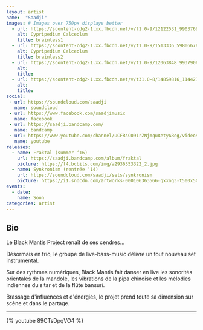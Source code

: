 ```yaml
---
layout: artist
name:  "Saadji"
images: # Images over 750px displays better
  - url: https://scontent-cdg2-1.xx.fbcdn.net/v/t1.0-9/12122531_990376941030929_4573315129635001371_n.jpg?oh=867009e4b85331df4c475a8f328130f6&oe=59CF545A
    alt: Cypripedium Calceolum
    title: brainless1
  - url: https://scontent-cdg2-1.xx.fbcdn.net/v/t1.0-9/1513336_598066786928615_1710276660_n.jpg?oh=1e9a6837696e5fcae23ab120826166ac&oe=5A0C5C4B
    alt: Cypripedium Calceolum
    title: brainless2
  - url: https://scontent-cdg2-1.xx.fbcdn.net/v/t1.0-9/12063848_993790614022895_5827054842537697687_n.jpg?oh=0fec0f0cd60a41fedee830611b7a4680&oe=5A004492
    alt:
    title:
  - url: https://scontent-cdg2-1.xx.fbcdn.net/v/t31.0-8/14859816_1144275655641056_7569884366236244554_o.jpg?oh=d1c898da6f688a11cd7a97e632ee478e&oe=59FDF1CE
    alt:
    title:
social:
 - url: https://soundcloud.com/saadji
   name: soundcloud
 - url: https://www.facebook.com/saadjimusic
   name: facebook
 - url: https://saadji.bandcamp.com/
   name: bandcamp
 - url: https://www.youtube.com/channel/UCFRsC091rZNjmqu8etyABeg/videos
   name: youtube
releases:
  - name: Fraktal (summer ‘16)
    url: https://saadji.bandcamp.com/album/fraktal
    picture: https://f4.bcbits.com/img/a2936353322_2.jpg
  - name: Synkronism (rentrée ‘14)
    url: https://soundcloud.com/saadji/sets/synkronism
    picture: https://i1.sndcdn.com/artworks-000106363566-qxxng3-t500x500.jpg
events:
  - date:
    name: Soon
categories: artist
---
```


## Bio

Le Black Mantis Project renaît de ses cendres...

Désormais en trio, le groupe de live-bass-music délivre un tout nouveau set instrumental. 

Sur des rythmes numériques, Black Mantis fait danser en live les sonorités orientales de la mandole, les vibrations de la pipa chinoise et les mélodies indiennes du sitar et de la flûte bansuri.

Brassage d'influences et d'énergies, le projet prend toute sa dimension sur scène et dans le partage.

***

{% youtube 89CTsDpqVO4 %}
